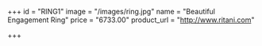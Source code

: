 +++
id = "RING1"
image = "/images/ring.jpg"
name = "Beautiful Engagement Ring"
price = "6733.00"
product_url = "http://www.ritani.com"

+++
